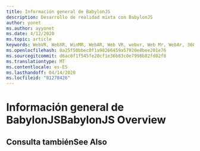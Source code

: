 ```yaml
---
title: Información general de BabylonJS
description: Desarrollo de realidad mixta con BabylonJS
author: yonet
ms.author: ayyonet
ms.date: 4/12/2020
ms.topic: article
keywords: WebVR, WebXR, WinMR, WebAR, Web VR, webxr, Web Mr, WebAr, 360, 360 vídeo, 360 vídeos, 360 Photo, 360 photos, 360 Content, Web inmersivo, immersiveweb, IW
ms.openlocfilehash: 0a25f50bbec0f1a98266459a57920e8bee201e76
ms.sourcegitcommit: d6ac8f1f545fe20cf1e36b83c0e7998b82fd02f8
ms.translationtype: MT
ms.contentlocale: es-ES
ms.lasthandoff: 04/14/2020
ms.locfileid: "81278426"
---
```

# <a name="babylonjs-overview"></a><span data-ttu-id="13d4a-104">Información general de BabylonJS</span><span class="sxs-lookup"><span data-stu-id="13d4a-104">BabylonJS Overview</span></span>

## <a name="see-also"></a><span data-ttu-id="13d4a-105">Consulta también</span><span class="sxs-lookup"><span data-stu-id="13d4a-105">See Also</span></span>

